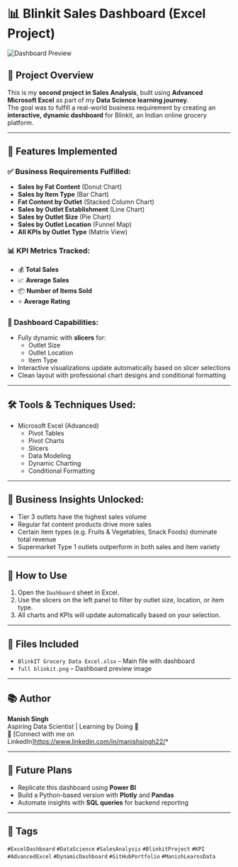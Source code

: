 # 📊 Blinkit Sales Dashboard (Excel Project)

![Dashboard Preview](full%20blinkit.png)

## 📌 Project Overview
This is my **second project in Sales Analysis**, built using **Advanced Microsoft Excel** as part of my **Data Science learning journey**.  
The goal was to fulfill a real-world business requirement by creating an **interactive, dynamic dashboard** for Blinkit, an Indian online grocery platform.

---

## 🚀 Features Implemented

### ✅ Business Requirements Fulfilled:
- **Sales by Fat Content** (Donut Chart)
- **Sales by Item Type** (Bar Chart)
- **Fat Content by Outlet** (Stacked Column Chart)
- **Sales by Outlet Establishment** (Line Chart)
- **Sales by Outlet Size** (Pie Chart)
- **Sales by Outlet Location** (Funnel Map)
- **All KPIs by Outlet Type** (Matrix View)

### 📊 KPI Metrics Tracked:
- 💰 **Total Sales**  
- 📈 **Average Sales**  
- 📦 **Number of Items Sold**  
- ⭐ **Average Rating**

### 🧠 Dashboard Capabilities:
- Fully dynamic with **slicers** for:
  - Outlet Size  
  - Outlet Location  
  - Item Type  
- Interactive visualizations update automatically based on slicer selections
- Clean layout with professional chart designs and conditional formatting

---

## 🛠 Tools & Techniques Used:
- Microsoft Excel (Advanced)
  - Pivot Tables  
  - Pivot Charts  
  - Slicers  
  - Data Modeling  
  - Dynamic Charting  
  - Conditional Formatting

---

## 🎯 Business Insights Unlocked:
- Tier 3 outlets have the highest sales volume  
- Regular fat content products drive more sales  
- Certain item types (e.g. Fruits & Vegetables, Snack Foods) dominate total revenue  
- Supermarket Type 1 outlets outperform in both sales and item variety  

---

## 📎 How to Use
1. Open the `Dashboard` sheet in Excel.
2. Use the slicers on the left panel to filter by outlet size, location, or item type.
3. All charts and KPIs will update automatically based on your selection.

---

## 📁 Files Included
- `BlinkIT Grocery Data Excel.xlsx` – Main file with dashboard
- `full blinkit.png` – Dashboard preview image

---

## 📚 Author
**Manish Singh**  
Aspiring Data Scientist | Learning by Doing 🚀  
🔗 [Connect with me on LinkedIn]https://www.linkedin.com/in/manishsingh22/*

---

## 📌 Future Plans
- Replicate this dashboard using **Power BI**  
- Build a Python-based version with **Plotly** and **Pandas**  
- Automate insights with **SQL queries** for backend reporting

---

## 🔖 Tags
`#ExcelDashboard` `#DataScience` `#SalesAnalysis` `#BlinkitProject` `#KPI` `#AdvancedExcel` `#DynamicDashboard` `#GitHubPortfolio` `#ManishLearnsData`
